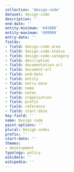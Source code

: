 ```yaml
---
collection: 'design-code'
dataset: design-code
description: ''
end-date: ''
entity-minimum: '641000'
entity-maximum: '699999'
entry-date: ''
fields:
- field: design-code-area
- field: design-code-status
- field: design-code-category
- field: description
- field: documentation-url
- field: document-url
- field: end-date
- field: entity
- field: entry-date
- field: name
- field: notes
- field: organisation
- field: prefix
- field: reference
- field: start-date
key-field: ''
name: Design code
paint-options: ''
plural: Design codes
prefix: ''
start-date: ''
themes:
- development
typology: policy
wikidata: ''
wikipedia: ''
---
```

